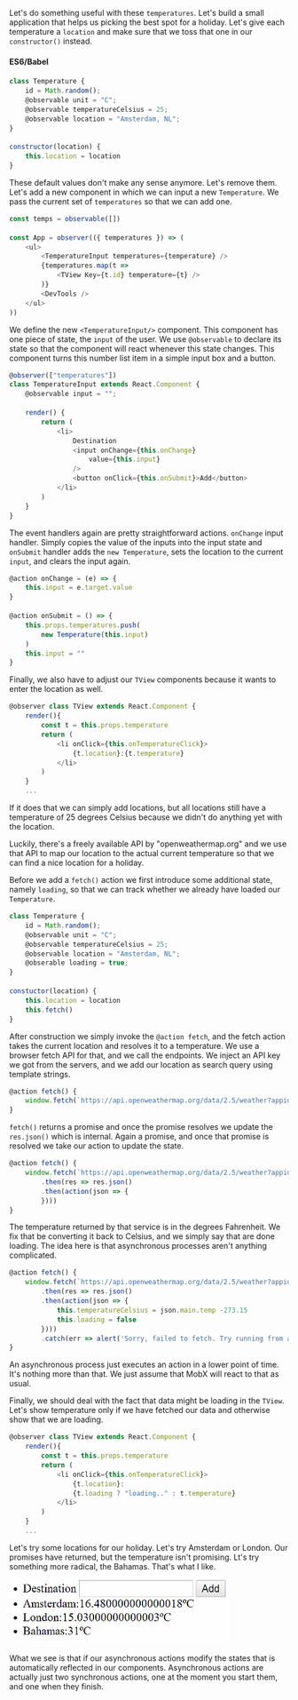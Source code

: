 Let's do something useful with these `temperatures`. Let's build a small application that helps us picking the best spot for a holiday. Let's give each temperature a `location` and make sure that we toss that one in our `constructor()` instead.

#### ES6/Babel
```javascript
class Temperature {
    id = Math.random();
    @observable unit = "C";
    @observable temperatureCelsius = 25;
    @observable location = "Amsterdam, NL";
}

constructor(location) {
    this.location = location
}
```

These default values don't make any sense anymore. Let's remove them. Let's add a new component in which we can input a new `Temperature`. We pass the current set of `temperatures` so that we can add one. 

```javascript
const temps = observable([])

const App = observer(({ temperatures }) => (
    <ul>
        <TemperatureInput temperatures={temperature} />
        {temperatures.map(t =>
            <TView Key={t.id} temperature={t} />
        )}
        <DevTools />
    </ul>
))
```

We define the new `<TemperatureInput/>` component. This component has one piece of state, the `input` of the user. We use `@observable` to declare its state so that the component will react whenever this state changes. This component turns this number list item in a simple input box and a button.

```javascript
@observer(["temperatures"])
class TemperatureInput extends React.Component {
    @observable input = "";

    render() {
        return (
            <li>
                Destination
                <input onChange={this.onChange}
                    value={this.input}
                />
                <button onClick={this.onSubmit}>Add</button>
            </li>
        )
    }
}
```

The event handlers again are pretty straightforward actions. `onChange` input handler. Simply copies the value of the inputs into the input state and `onSubmit` handler adds the `new Temperature`, sets the location to the current `input`, and clears the input again.

```javascript
@action onChange = (e) => {
    this.input = e.target.value
}

@action onSubmit = () => {
    this.props.temperatures.push(
        new Temperature(this.input)
    )
    this.input = ""
}
```

Finally, we also have to adjust our `TView` components because it wants to enter the location as well. 

```javascript
@observer class TView extends React.Component {
    render(){
        const t = this.props.temperature
        return (
            <li onClick={this.onTemperatureClick}>
                {t.location}:{t.temperature}
            </li>
        )
    }
    ...
```

If it does that we can simply add locations, but all locations still have a temperature of 25 degrees Celsius because we didn't do anything yet with the location.

Luckily, there's a freely available API by "openweathermap.org" and we use that API to map our location to the actual current temperature so that we can find a nice location for a holiday.

Before we add a `fetch()` action we first introduce some additional state, namely `loading`, so that we can track whether we already have loaded our `Temperature`. 

```javascript
class Temperature {
    id = Math.random();
    @observable unit = "C";
    @observable temperatureCelsius = 25;
    @observable location = "Amsterdam, NL";
    @obserable loading = true;
}

constuctor(location) {
    this.location = location
    this.fetch()
}
```
After construction we simply invoke the `@action fetch`, and the fetch action takes the current location and resolves it to a temperature. We use a browser fetch API for that, and we call the endpoints. We inject an API key we got from the servers, and we add our location as search query using template strings.

```javascript
@action fetch() {
    window.fetch(`https://api.openweathermap.org/data/2.5/weather?appid=${APPID}&q=${this.location}`)
}

```

`fetch()` returns a promise and once the promise resolves we update the `res.json()` which is internal. Again a promise, and once that promise is resolved we take our action to update the state.

```javascript
@action fetch() {
    window.fetch(`https://api.openweathermap.org/data/2.5/weather?appid=${APPID}&q=${this.location}`)
        .then(res => res.json()
        .then(action(json => {
        })))
}
```

The temperature returned by that service is in the degrees Fahrenheit. We fix that be converting it back to Celsius, and we simply say that are done loading. The idea here is that asynchronous processes aren't anything complicated.

```javascript
@action fetch() {
    window.fetch(`https://api.openweathermap.org/data/2.5/weather?appid=${APPID}&q=${this.location}`)
        .then(res => res.json()
        .then(action(json => {
            this.temperatureCelsius = json.main.temp -273.15
            this.loading = false
        })))
        .catch(err => alert('Sorry, failed to fetch. Try running from an HTTP url. ' + err))
}
```

An asynchronous process just executes an action in a lower point of time. It's nothing more than that. We just assume that MobX will react to that as usual.

Finally, we should deal with the fact that data might be loading in the `TView`. Let's show temperature only if we have fetched our data and otherwise show that we are loading. 

```javascript
@observer class TView extends React.Component {
    render(){
        const t = this.props.temperature
        return (
            <li onClick={this.onTemperatureClick}>
                {t.location}:
                {t.loading ? "loading.." : t.temperature}
            </li>
        )
    }
    ...
```

Let's try some locations for our holiday. Let's try Amsterdam or London. Our promises have returned, but the temperature isn't promising. Lt's try something more radical, the Bahamas. That's what I like.

![Locations and the temperatures](../images/react-handle-user-input-and-asynchronous-actions-with-mobx-locations-and-temperatures.png)

What we see is that if our asynchronous actions modify the states that is automatically reflected in our components. Asynchronous actions are actually just two synchronous actions, one at the moment you start them, and one when they finish.